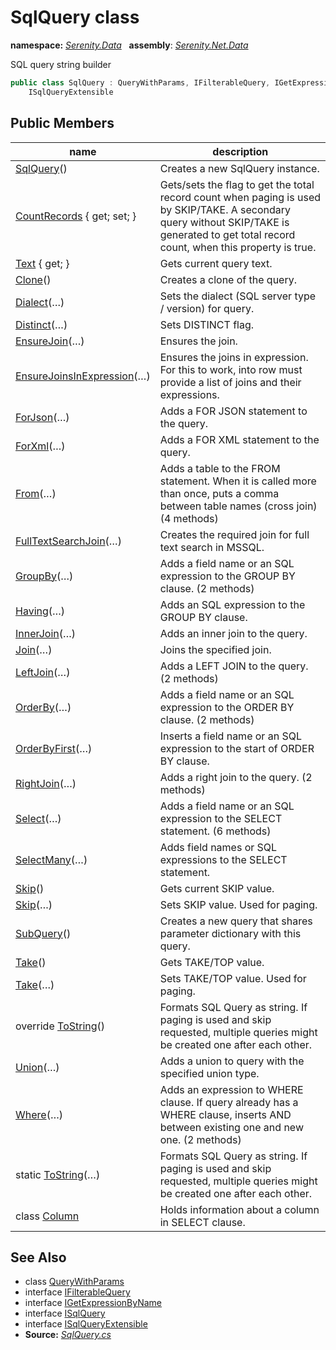 # SqlQuery class
**namespace:** *[Serenity.Data](../README.md#serenity.data-namespace)*   **assembly**: *[Serenity.Net.Data](../README.md)*

SQL query string builder

```csharp
public class SqlQuery : QueryWithParams, IFilterableQuery, IGetExpressionByName, ISqlQuery, 
    ISqlQueryExtensible
```

## Public Members

| name | description |
| --- | --- |
| [SqlQuery](SqlQuery/SqlQuery.md)() | Creates a new SqlQuery instance. |
| [CountRecords](SqlQuery/CountRecords.md) { get; set; } | Gets/sets the flag to get the total record count when paging is used by SKIP/TAKE. A secondary query without SKIP/TAKE is generated to get total record count, when this property is true. |
| [Text](SqlQuery/Text.md) { get; } | Gets current query text. |
| [Clone](SqlQuery/Clone.md)() | Creates a clone of the query. |
| [Dialect](SqlQuery/Dialect.md)(…) | Sets the dialect (SQL server type / version) for query. |
| [Distinct](SqlQuery/Distinct.md)(…) | Sets DISTINCT flag. |
| [EnsureJoin](SqlQuery/EnsureJoin.md)(…) | Ensures the join. |
| [EnsureJoinsInExpression](SqlQuery/EnsureJoinsInExpression.md)(…) | Ensures the joins in expression. For this to work, into row must provide a list of joins and their expressions. |
| [ForJson](SqlQuery/ForJson.md)(…) | Adds a FOR JSON statement to the query. |
| [ForXml](SqlQuery/ForXml.md)(…) | Adds a FOR XML statement to the query. |
| [From](SqlQuery/From.md)(…) | Adds a table to the FROM statement. When it is called more than once, puts a comma between table names (cross join) (4 methods) |
| [FullTextSearchJoin](SqlQuery/FullTextSearchJoin.md)(…) | Creates the required join for full text search in MSSQL. |
| [GroupBy](SqlQuery/GroupBy.md)(…) | Adds a field name or an SQL expression to the GROUP BY clause. (2 methods) |
| [Having](SqlQuery/Having.md)(…) | Adds an SQL expression to the GROUP BY clause. |
| [InnerJoin](SqlQuery/InnerJoin.md)(…) | Adds an inner join to the query. |
| [Join](SqlQuery/Join.md)(…) | Joins the specified join. |
| [LeftJoin](SqlQuery/LeftJoin.md)(…) | Adds a LEFT JOIN to the query. (2 methods) |
| [OrderBy](SqlQuery/OrderBy.md)(…) | Adds a field name or an SQL expression to the ORDER BY clause. (2 methods) |
| [OrderByFirst](SqlQuery/OrderByFirst.md)(…) | Inserts a field name or an SQL expression to the start of ORDER BY clause. |
| [RightJoin](SqlQuery/RightJoin.md)(…) | Adds a right join to the query. (2 methods) |
| [Select](SqlQuery/Select.md)(…) | Adds a field name or an SQL expression to the SELECT statement. (6 methods) |
| [SelectMany](SqlQuery/SelectMany.md)(…) | Adds field names or SQL expressions to the SELECT statement. |
| [Skip](SqlQuery/Skip.md)() | Gets current SKIP value. |
| [Skip](SqlQuery/Skip.md)(…) | Sets SKIP value. Used for paging. |
| [SubQuery](SqlQuery/SubQuery.md)() | Creates a new query that shares parameter dictionary with this query. |
| [Take](SqlQuery/Take.md)() | Gets TAKE/TOP value. |
| [Take](SqlQuery/Take.md)(…) | Sets TAKE/TOP value. Used for paging. |
| override [ToString](SqlQuery/ToString.md)() | Formats SQL Query as string. If paging is used and skip requested, multiple queries might be created one after each other. |
| [Union](SqlQuery/Union.md)(…) | Adds a union to query with the specified union type. |
| [Where](SqlQuery/Where.md)(…) | Adds an expression to WHERE clause. If query already has a WHERE clause, inserts AND between existing one and new one. (2 methods) |
| static [ToString](SqlQuery/ToString.md)(…) | Formats SQL Query as string. If paging is used and skip requested, multiple queries might be created one after each other. |
| class [Column](SqlQuery.Column.md) | Holds information about a column in SELECT clause. |

## See Also

* class [QueryWithParams](QueryWithParams.md)
* interface [IFilterableQuery](IFilterableQuery.md)
* interface [IGetExpressionByName](IGetExpressionByName.md)
* interface [ISqlQuery](ISqlQuery.md)
* interface [ISqlQueryExtensible](ISqlQueryExtensible.md)
* **Source:** *[SqlQuery.cs](https://github.com/serenity-is/Serenity/blob/master/src/Serenity.Net.Data/FluentSql/SqlQuery.cs)*